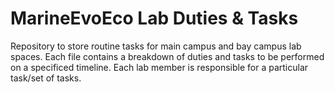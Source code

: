 # MarineEvoEco Lab Duties & Tasks
Repository to store routine tasks for main campus and bay campus lab spaces. Each file contains a breakdown of duties and tasks to be performed on a specificed timeline.
Each lab member is responsible for a particular task/set of tasks.
